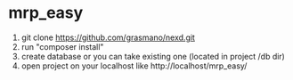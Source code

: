 # mrp_easy

1. git clone https://github.com/grasmano/nexd.git
2. run "composer install"
3. create database or you can take existing one (located in project /db dir)
4. open project on your localhost like http://localhost/mrp_easy/
